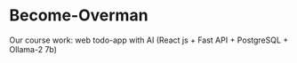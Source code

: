 # Become-Overman
Our course work: web todo-app with AI (React js + Fast API + PostgreSQL + Ollama-2 7b)
